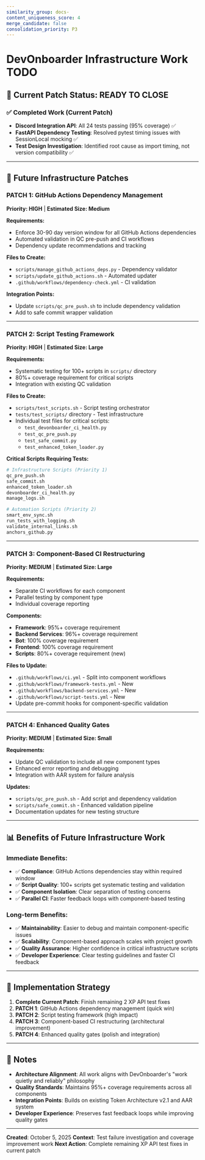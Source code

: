 ```yaml
---
similarity_group: docs-
content_uniqueness_score: 4
merge_candidate: false
consolidation_priority: P3
---
```

# DevOnboarder Infrastructure Work TODO

## 🎯 **Current Patch Status: READY TO CLOSE**

### ✅ **Completed Work (Current Patch)**

- **Discord Integration API**: All 24 tests passing (95% coverage) ✅
- **FastAPI Dependency Testing**: Resolved pytest timing issues with SessionLocal mocking ✅
- **Test Design Investigation**: Identified root cause as import timing, not version compatibility ✅

---

## 🚀 **Future Infrastructure Patches**

### **PATCH 1: GitHub Actions Dependency Management**

**Priority: HIGH** | **Estimated Size: Medium**

**Requirements:**

- Enforce 30-90 day version window for all GitHub Actions dependencies
- Automated validation in QC pre-push and CI workflows
- Dependency update recommendations and tracking

**Files to Create:**

- `scripts/manage_github_actions_deps.py` - Dependency validator
- `scripts/update_github_actions.sh` - Automated updater
- `.github/workflows/dependency-check.yml` - CI validation

**Integration Points:**

- Update `scripts/qc_pre_push.sh` to include dependency validation
- Add to safe commit wrapper validation

---

### **PATCH 2: Script Testing Framework**

**Priority: HIGH** | **Estimated Size: Large**

**Requirements:**

- Systematic testing for 100+ scripts in `scripts/` directory
- 80%+ coverage requirement for critical scripts
- Integration with existing QC validation

**Files to Create:**

- `scripts/test_scripts.sh` - Script testing orchestrator
- `tests/test_scripts/` directory - Test infrastructure
- Individual test files for critical scripts:
    - `test_devonboarder_ci_health.py`
    - `test_qc_pre_push.py`
    - `test_safe_commit.py`
    - `test_enhanced_token_loader.py`

**Critical Scripts Requiring Tests:**

```bash
# Infrastructure Scripts (Priority 1)
qc_pre_push.sh
safe_commit.sh
enhanced_token_loader.sh
devonboarder_ci_health.py
manage_logs.sh

# Automation Scripts (Priority 2)
smart_env_sync.sh
run_tests_with_logging.sh
validate_internal_links.sh
anchors_github.py
```

---

### **PATCH 3: Component-Based CI Restructuring**

**Priority: MEDIUM** | **Estimated Size: Large**

**Requirements:**

- Separate CI workflows for each component
- Parallel testing by component type
- Individual coverage reporting

**Components:**

- **Framework**: 95%+ coverage requirement
- **Backend Services**: 96%+ coverage requirement
- **Bot**: 100% coverage requirement
- **Frontend**: 100% coverage requirement
- **Scripts**: 80%+ coverage requirement (new)

**Files to Update:**

- `.github/workflows/ci.yml` - Split into component workflows
- `.github/workflows/framework-tests.yml` - New
- `.github/workflows/backend-services.yml` - New
- `.github/workflows/script-tests.yml` - New
- Update pre-commit hooks for component-specific validation

---

### **PATCH 4: Enhanced Quality Gates**

**Priority: MEDIUM** | **Estimated Size: Small**

**Requirements:**

- Update QC validation to include all new component types
- Enhanced error reporting and debugging
- Integration with AAR system for failure analysis

**Updates:**

- `scripts/qc_pre_push.sh` - Add script and dependency validation
- `scripts/safe_commit.sh` - Enhanced validation pipeline
- Documentation updates for new testing structure

---

## 📊 **Benefits of Future Infrastructure Work**

### **Immediate Benefits:**

- ✅ **Compliance**: GitHub Actions dependencies stay within required window
- ✅ **Script Quality**: 100+ scripts get systematic testing and validation
- ✅ **Component Isolation**: Clear separation of testing concerns
- ✅ **Parallel CI**: Faster feedback loops with component-based testing

### **Long-term Benefits:**

- ✅ **Maintainability**: Easier to debug and maintain component-specific issues
- ✅ **Scalability**: Component-based approach scales with project growth
- ✅ **Quality Assurance**: Higher confidence in critical infrastructure scripts
- ✅ **Developer Experience**: Clear testing guidelines and faster CI feedback

---

## 🎯 **Implementation Strategy**

1. **Complete Current Patch**: Finish remaining 2 XP API test fixes
2. **PATCH 1**: GitHub Actions dependency management (quick win)
3. **PATCH 2**: Script testing framework (high impact)
4. **PATCH 3**: Component-based CI restructuring (architectural improvement)
5. **PATCH 4**: Enhanced quality gates (polish and integration)

---

## 📝 **Notes**

- **Architecture Alignment**: All work aligns with DevOnboarder's "work quietly and reliably" philosophy
- **Quality Standards**: Maintains 95%+ coverage requirements across all components
- **Integration Points**: Builds on existing Token Architecture v2.1 and AAR system
- **Developer Experience**: Preserves fast feedback loops while improving quality gates

---

**Created**: October 5, 2025
**Context**: Test failure investigation and coverage improvement work
**Next Action**: Complete remaining XP API test fixes in current patch
